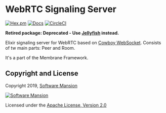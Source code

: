 # WebRTC Signaling Server

[![Hex.pm](https://img.shields.io/hexpm/v/membrane_webrtc_server.svg)](https://hex.pm/packages/membrane_webrtc_server)
[![Docs](https://img.shields.io/badge/api-docs-yellow.svg?style=flat)](https://hexdocs.pm/membrane_webrtc_server)
[![CircleCI](https://circleci.com/gh/membraneframework/webrtc-server.svg?style=svg)](https://circleci.com/gh/membraneframework/webrtc_server)

**Retired package: Deprecated - Use [Jellyfish](https://github.com/jellyfish-dev/jellyfish) instead.**

Elixir signaling server for WebRTC based on 
[Cowboy WebSocket](https://ninenines.eu/docs/en/cowboy/2.6/manual/cowboy_websocket/).
Consists of tw main parts: Peer and Room.

It's a part of the Membrane Framework.

## Copyright and License

Copyright 2019, [Software Mansion](https://swmansion.com/?utm_source=git&utm_medium=readme&utm_campaign=membrane)

[![Software Mansion](https://logo.swmansion.com/logo?color=white&variant=desktop&width=200&tag=membrane-github)](https://swmansion.com/?utm_source=git&utm_medium=readme&utm_campaign=membrane)

Licensed under the [Apache License, Version 2.0](LICENSE)
